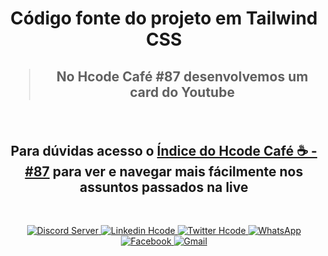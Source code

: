 <div align="center">
  <h1>Código fonte do projeto em Tailwind CSS</h1>
  <h2><blockquote>No Hcode Café #87 desenvolvemos um card do Youtube</blockquote></h2>
  <br>
</div>
<div align="center">
  <h2>Para dúvidas acesso o <a href="https://github.com/hcode-cafe/central-indices/blob/main/meses/readme.MAIO.md#terceira-live-do-m%C3%AAs">Índice do Hcode Café ☕ - #87</a> para ver e navegar mais fácilmente nos assuntos passados na live</h2>
</div>
<br>
<div align="center">
    <p align="center">
    <a href="https://go.hcode.com.br/RsdXu3">
        <img src="https://img.shields.io/discord/709396361363324938.svg?style=flat-square&logo=discord&label=Hcode&message=Hcode&color=f0743e" alt="Discord Server" />
    </a>
    <a href="https://go.hcode.com.br/434BXd">
        <img alt="Linkedin Hcode" src="https://img.shields.io/static/v1?style=flat-square&logo=linkedin&label=Linkedin&message=Hcode&color=f0743e">
    </a>
    <a href="https://go.hcode.com.br/5Xf1Fa">
        <img alt="Twitter Hcode" src="https://img.shields.io/static/v1?style=flat-square&logo=twitter&label=Twitter&message=@hcodebr&color=f0743e">
    </a>
    <a href="https://go.hcode.com.br/kAtkzf">
        <img alt="WhatsApp" src="https://img.shields.io/static/v1?style=flat-square&logo=whatsapp&label=WhatsApp&message=Hcode%20Empresa&color=f0743e">
    </a>
    <a href="https://go.hcode.com.br/34TsA2">
        <img alt="Facebook" src="https://img.shields.io/static/v1?style=flat-square&logo=facebook&label=Facebook&message=Hcode%20Empresa&color=f0743e">
    </a>
    <a href="mailto:suporte@hcode.com.br">
        <img alt="Gmail" src="https://img.shields.io/static/v1?style=flat-square&logo=gmail&label=Gmail&message=suporte@hcode.com.br&color=f0743e">
    </a>
</p>
</div>
